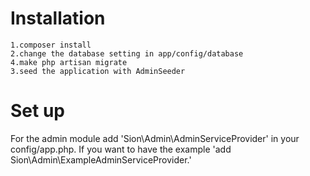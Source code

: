 Installation
=====================

    1.composer install 
    2.change the database setting in app/config/database
    4.make php artisan migrate
    3.seed the application with AdminSeeder

Set up
=====================

For the admin module add 'Sion\Admin\AdminServiceProvider' in your config/app.php.
If you want to have the example 'add Sion\Admin\ExampleAdminServiceProvider.'